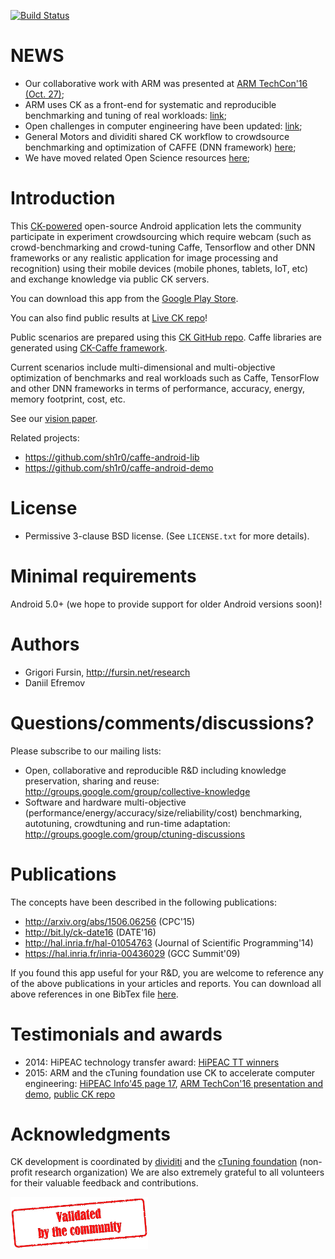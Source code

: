 [![Build Status](https://travis-ci.org/dividiti/crowdsource-video-experiments-on-android.svg?branch=master)](https://travis-ci.org/dividiti/crowdsource-video-experiments-on-android)

NEWS
====
* Our collaborative work with ARM was presented at [ARM TechCon'16 (Oct. 27)](http://schedule.armtechcon.com/session/know-your-workloads-design-more-efficient-systems);
* ARM uses CK as a front-end for systematic and reproducible benchmarking and tuning of real workloads: [link](https://github.com/ctuning/ck-wa); 
* Open challenges in computer engineering have been updated: [link](https://github.com/ctuning/ck/wiki/Research-and-development-challenges);
* General Motors and dividiti shared CK workflow to crowdsource benchmarking and optimization of CAFFE (DNN framework) [here](https://github.com/dividiti/ck-caffe);
* We have moved related Open Science resources [here](http://github.com/ctuning/ck/wiki/Enabling-Open-Science);

Introduction
============

This [CK-powered](http://github.com/ctuning/ck) open-source Android application 
lets the community participate in experiment crowdsourcing which require webcam
(such as crowd-benchmarking and crowd-tuning Caffe, Tensorflow 
and other DNN frameworks or any realistic application for image processing 
and recognition) using their mobile devices (mobile phones, tablets, IoT, etc)
and exchange knowledge via public CK servers.

You can download this app from the [Google Play Store](https://play.google.com/store/apps/details?id=openscience.crowdsource.video.experiments). 

You can also find public results at [Live CK repo](http://cknowledge.org/repo)!

Public scenarios are prepared using this [CK GitHub repo](https://github.com/ctuning/ck-crowd-scenarios).
Caffe libraries are generated using [CK-Caffe framework](https://github.com/dividiti/ck-caffe).

Current scenarios include multi-dimensional and multi-objective
optimization of benchmarks and real workloads such as 
Caffe, TensorFlow and other DNN frameworks in terms
of performance, accuracy, energy, memory footprint, cost, etc.

See our [vision paper](http://dx.doi.org/10.1145/2909437.2909449).

Related projects:
* https://github.com/sh1r0/caffe-android-lib
* https://github.com/sh1r0/caffe-android-demo

License
=======
* Permissive 3-clause BSD license. (See `LICENSE.txt` for more details).

Minimal requirements
====================
Android 5.0+ (we hope to provide support for older Android versions soon)!

Authors
=======
* Grigori Fursin, http://fursin.net/research
* Daniil Efremov

Questions/comments/discussions?
===============================
Please subscribe to our mailing lists:
* Open, collaborative and reproducible R&D including knowledge preservation, sharing and reuse:
  http://groups.google.com/group/collective-knowledge
* Software and hardware multi-objective (performance/energy/accuracy/size/reliability/cost)
  benchmarking, autotuning, crowdtuning and run-time adaptation: http://groups.google.com/group/ctuning-discussions

Publications
============
The concepts have been described in the following publications:

* http://arxiv.org/abs/1506.06256 (CPC'15)
* http://bit.ly/ck-date16 (DATE'16)
* http://hal.inria.fr/hal-01054763 (Journal of Scientific Programming'14)
* https://hal.inria.fr/inria-00436029 (GCC Summit'09)

If you found this app useful for your R&D, you are welcome
to reference any of the above publications in your articles
and reports. You can download all above references in one 
BibTex file [here](https://raw.githubusercontent.com/ctuning/ck-guide-images/master/collective-knowledge-refs.bib).

Testimonials and awards
=======================
* 2014: HiPEAC technology transfer award: [HiPEAC TT winners](https://www.hipeac.net/research/technology-transfer-awards/2014)
* 2015: ARM and the cTuning foundation use CK to accelerate computer engineering: [HiPEAC Info'45 page 17](https://www.hipeac.net/assets/public/publications/newsletter/hipeacinfo45.pdf), [ARM TechCon'16 presentation and demo](http://schedule.armtechcon.com/session/know-your-workloads-design-more-efficient-systems), [public CK repo](https://github.com/ctuning/ck-wa)

Acknowledgments
===============

CK development is coordinated by [dividiti](http://dividiti.com)
and the [cTuning foundation](http://cTuning.org) (non-profit research organization)
We are also extremely grateful to all
volunteers for their valuable feedback and contributions.

![logo](https://github.com/ctuning/ck-guide-images/blob/master/logo-validated-by-the-community-simple.png)
